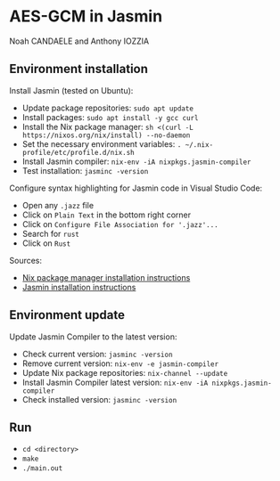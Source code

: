 # AES-GCM in Jasmin

Noah CANDAELE and Anthony IOZZIA

## Environment installation

Install Jasmin (tested on Ubuntu):
- Update package repositories: `sudo apt update`
- Install packages: `sudo apt install -y gcc curl`
- Install the Nix package manager: `sh <(curl -L https://nixos.org/nix/install) --no-daemon`
- Set the necessary environment variables: `. ~/.nix-profile/etc/profile.d/nix.sh`
- Install Jasmin compiler: `nix-env -iA nixpkgs.jasmin-compiler`
- Test installation: `jasminc -version`

Configure syntax highlighting for Jasmin code in Visual Studio Code:
- Open any `.jazz` file
- Click on `Plain Text` in the bottom right corner
- Click on `Configure File Association for '.jazz'...`
- Search for `rust`
- Click on `Rust`

Sources:
- [Nix package manager installation instructions](https://nixos.org/download.html)
- [Jasmin installation instructions](https://github.com/jasmin-lang/jasmin/wiki/Installation-instructions)

## Environment update
Update Jasmin Compiler to the latest version:
- Check current version: `jasminc -version`
- Remove current version: `nix-env -e jasmin-compiler`
- Update Nix package repositories: `nix-channel --update`
- Install Jasmin Compiler latest version: `nix-env -iA nixpkgs.jasmin-compiler`
- Check installed version: `jasminc -version`

## Run

- `cd <directory>`
- `make`
- `./main.out`
